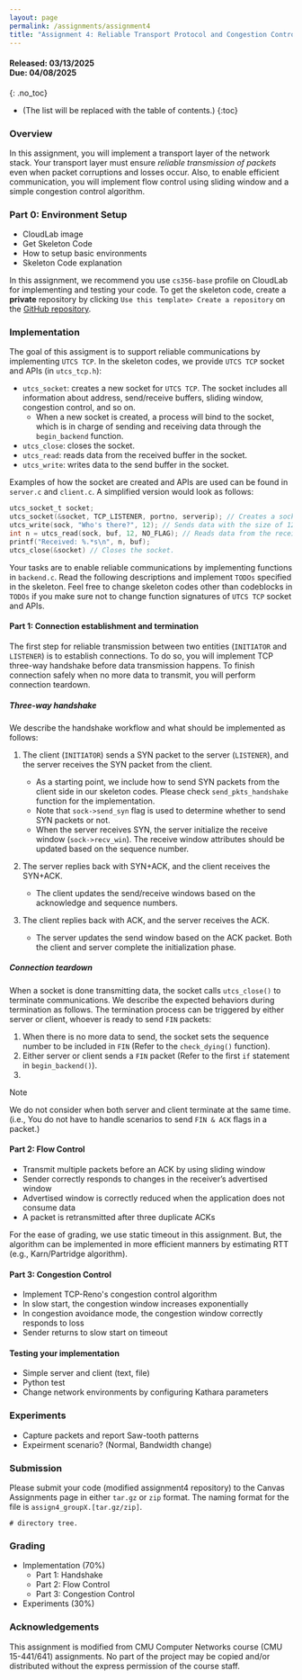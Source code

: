 ```yaml
---
layout: page
permalink: /assignments/assignment4
title: "Assignment 4: Reliable Transport Protocol and Congestion Control"
---
```

#### **Released:** 03/13/2025 <br/> **Due:**	04/08/2025
{: .no_toc}
* (The list will be replaced with the table of contents.)
{:toc}

### Overview

In this assignment, you will implement a transport layer of the network stack.
Your transport layer must ensure *reliable transmission of packets* even when packet corruptions and losses occur.
Also, to enable efficient communication, you will implement flow control using sliding window and a simple congestion control algorithm.

### Part 0: Environment Setup

* CloudLab image
* Get Skeleton Code
* How to setup basic environments
* Skeleton Code explanation

In this assignment, we recommend you use `cs356-base` profile on CloudLab for implementing and testing your code.
To get the skeleton code, create a **private** repository by clicking `Use this template> Create a repository` on the [GitHub repository](https://github.com/utcs356/assignment4.git).

### Implementation

The goal of this assigment is to support reliable communications by implementing `UTCS TCP`.
In the skeleton codes, we provide `UTCS TCP` socket and APIs (in `utcs_tcp.h`):

* `utcs_socket`: creates a new socket for `UTCS TCP`. The socket includes all information about address, send/receive buffers, sliding window, congestion control, and so on.
  * When a new socket is created, a process will bind to the socket, which is in charge of sending and receiving data through the `begin_backend` function.
* `utcs_close`: closes the socket.
* `utcs_read`: reads data from the received buffer in the socket.
* `utcs_write`: writes data to the send buffer in the socket.

Examples of how the socket are created and APIs are used can be found in `server.c` and `client.c`.
A simplified version would look as follows:

```c
utcs_socket_t socket;
utcs_socket(&socket, TCP_LISTENER, portno, serverip); // Creates a socket.
utcs_write(sock, "Who's there?", 12); // Sends data with the size of 12 bytes.
int n = utcs_read(sock, buf, 12, NO_FLAG); // Reads data from the received buffer.
printf("Received: %.*s\n", n, buf);
utcs_close(&socket) // Closes the socket.
```

Your tasks are to enable reliable communications by implementing functions in `backend.c`.
Read the following descriptions and implement `TODOs` specified in the skeleton.
Feel free to change skeleton codes other than codeblocks in `TODOs` if you make sure not to change function signatures of `UTCS TCP` socket and APIs.

#### Part 1: Connection establishment and termination

The first step for reliable transmission between two entities (`INITIATOR` and `LISTENER`) is to establish connections.
To do so, you will implement TCP three-way handshake before data transmission happens.
To finish connection safely when no more data to transmit, you will perform connection teardown.

##### Three-way handshake

We describe the handshake workflow and what should be implemented as follows:

1. The client (`INITIATOR`) sends a SYN packet to the server (`LISTENER`), and the server receives the SYN packet from the client.

    * As a starting point, we include how to send SYN packets from the client side in our skeleton codes. Please check `send_pkts_handshake` function for the implementation.
    * Note that `sock->send_syn` flag is used to determine whether to send SYN packets or not.
    * When the server receives SYN, the server initialize the receive window (`sock->recv_win`). The receive window attributes should be updated based on the sequence number.

2. The server replies back with SYN+ACK, and the client receives the SYN+ACK.

    * The client updates the send/receive windows based on the acknowledge and sequence numbers.

3. The client replies back with ACK, and the server receives the ACK.

    * The server updates the send window based on the ACK packet. Both the client and server complete the initialization phase.

##### Connection teardown

When a socket is done transmitting data, the socket calls `utcs_close()` to terminate communications. We describe the expected behaviors during termination as follows. The termination process can be triggered by either server or client, whoever is ready to send `FIN` packets:

1. When there is no more data to send, the socket sets the sequence number to be included in `FIN` (Refer to the `check_dying()` function).
2. Either server or client sends a `FIN` packet (Refer to the first `if` statement in `begin_backend()`).
3.

> [!NOTE]
> We do not consider when both server and client terminate at the same time.
> (i.e., You do not have to handle scenarios to send `FIN & ACK` flags in a packet.)

#### Part 2: Flow Control

* Transmit multiple packets before an ACK by using sliding window
* Sender correctly responds to changes in the receiver’s advertised window
* Advertised window is correctly reduced when the application does not consume data
* A packet is retransmitted after three duplicate ACKs

For the ease of grading, we use static timeout in this assignment.
But, the algorithm can be implemented in more efficient manners by estimating RTT (e.g., Karn/Partridge algorithm).

#### Part 3: Congestion Control

* Implement TCP-Reno's congestion control algorithm
* In slow start, the congestion window increases exponentially
* In congestion avoidance mode, the congestion window correctly responds to loss
* Sender returns to slow start on timeout

#### Testing your implementation

* Simple server and client (text, file)
* Python test
* Change network environments by configuring Kathara parameters

### Experiments

* Capture packets and report Saw-tooth patterns
* Expeirment scenario? (Normal, Bandwidth change)

### Submission

Please submit your code (modified assignment4 repository) to the Canvas Assignments page in either `tar.gz` or `zip` format.
The naming format for the file is `assign4_groupX.[tar.gz/zip]`.


```
# directory tree.
```

### Grading

* Implementation (70%)
  * Part 1: Handshake
  * Part 2: Flow Control
  * Part 3: Congestion Control
* Experiments (30%)

### Acknowledgements

This assignment is modified from CMU Computer Networks course (CMU 15-441/641) assignments.
No part of the project may be copied and/or distributed without the express permission of the course staff.
